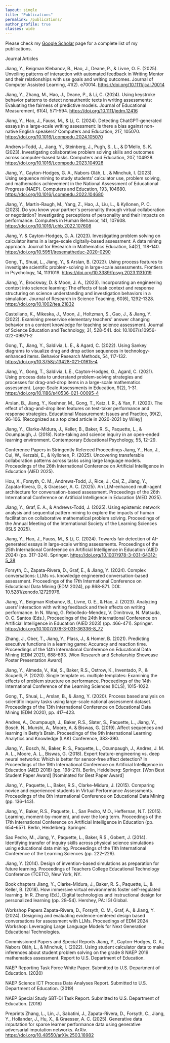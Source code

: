 ```yaml
---
layout: single
title: "Publications"
permalink: /publications/
author_profile: true
classes: wide
---
```


Please check my [Google Scholar](https://scholar.google.com/citations?user=MepRHRoAAAAJ&hl=en&oi=ao) page for a complete list of my publications.


Journal Articles

Jiang, Y., Beigman Klebanov, B., Hao, J., Deane, P., & Livne, O. E. (2025). Unveiling patterns of interaction with automated feedback in Writing Mentor and their relationships with use goals and writing outcomes. Journal of Computer Assisted Learning, 41(2). e70014. https://doi.org/10.1111/jcal.70014

Jiang, Y., Zhang, M., Hao, J., Deane, P., & Li, C. (2024). Using keystroke behavior patterns to detect nonauthentic texts in writing assessments: Evaluating the fairness of predictive models. Journal of Educational Measurement, 61(4), 571-594. https://doi.org/10.1111/jedm.12416

Jiang, Y., Hao, J., Fauss, M., & Li, C. (2024). Detecting ChatGPT-generated essays in a large-scale writing assessment: Is there a bias against non-native English speakers? Computers and Education, 217, 105070. https://doi.org/10.1016/j.compedu.2024.105070

Andrews-Todd, J., Jiang, Y., Steinberg, J., Pugh, S., L., & D’Mello, S. K. (2023). Investigating collaborative problem solving skills and outcomes across computer-based tasks. Computers and Education, 207, 104928. https://doi.org/10.1016/j.compedu.2023.104928

Jiang, Y., Cayton-Hodges, G. A., Nabors Oláh, L., & Minchuk, I. (2023). Using sequence mining to study students’ calculator use, problem solving, and mathematics achievement in the National Assessment of Educational Progress (NAEP). Computers and Education, 193, 104680. https://doi.org/10.1016/j.compedu.2022.104680

Jiang, Y., Martín-Raugh, M., Yang, Z., Hao, J., Liu, L., & Kyllonen, P. C. (2023). Do you know your partner's personality through virtual collaboration or negotiation? Investigating perceptions of personality and their impacts on performance. Computers in Human Behavior, 141, 107608. https://doi.org/10.1016/j.chb.2022.107608

Jiang, Y. & Cayton-Hodges, G. A. (2023). Investigating problem solving on calculator items in a large-scale digitally-based assessment: A data mining approach. Journal for Research in Mathematics Education, 54(2), 118-140. https://doi.org/10.5951/jresematheduc-2020-0290

Gong, T., Shuai, L., Jiang, Y., & Arslan, B. (2023). Using process features to investigate scientific problem-solving in large-scale assessments. Frontiers in Psychology, 14, 1131019. https://doi.org/10.3389/fpsyg.2023.1131019

Jiang, Y., Brockway, D. & Moon, J. A., (2023). Incorporating an engineering context into science learning: The effects of task context and response structuring on science understanding and investigation behaviors in a simulation. Journal of Research in Science Teaching, 60(6), 1292-1328. https://doi.org/10.1002/tea.21832

Castellano, K., Mikeska, J., Moon, J., Holtzman, S., Gao, J., & Jiang, Y. (2022). Examining preservice elementary teachers' answer changing behavior on a content knowledge for teaching science assessment. Journal of Science Education and Technology, 31, 528-541. doi: 10.1007/s10956-022-09971-2

Gong, T., Jiang, Y., Saldivia, L. E., & Agard, C. (2022). Using Sankey diagrams to visualize drag and drop action sequences in technology-enhanced items. Behavior Research Methods, 54, 117-132. https://doi.org/10.3758/s13428-021-01615-4

Jiang, Y., Gong, T., Saldivia, L.E., Cayton-Hodges, G., Agard, C. (2021). Using process data to understand problem-solving strategies and processes for drag-and-drop items in a large-scale mathematics assessment. Large-Scale Assessments in Education, 9(2), 1-31. https://doi.org/10.1186/s40536-021-00095-4

Arslan, B., Jiang, Y., Keehner, M., Gong, T., Katz, I. R., & Yan, F. (2020). The effect of drag-and-drop item features on test-taker performance and response strategies. Educational Measurement: Issues and Practice, 39(2), 96-106. [Recognized as a top cited article in 2020-2021 by Wiley]

Jiang, Y., Clarke-Midura, J., Keller, B., Baker, R. S., Paquette, L., & Ocumpaugh, J. (2018). Note-taking and science inquiry in an open-ended learning environment. Contemporary Educational Psychology, 55, 12–29.


Conference Papers in Stringently Refereed Proceedings
Jiang, Y., Hao, J., Cui, W., Kerzabi, E., & Kyllonen, P. (2025). Uncovering transferable collaboration patterns across tasks using large language models. Proceedings of the 26th International Conference on Artificial Intelligence in Education (AIED 2025).

Hou, X., Forsyth, C. M., Andrews-Todd, J., Rice, J., Cai, Z., Jiang, Y., Zapata-Rivera, D., & Graesser, A. C. (2025). An LLM-enhanced multi-agent architecture for conversation-based assessment. Proceedings of the 26th International Conference on Artificial Intelligence in Education (AIED 2025).

Jiang, Y., Graf, E. A., & Andrews-Todd, J. (2025). Using epistemic network analysis and sequential pattern mining to explore the impacts of human facilitation on collaborative mathematical problem solving. Proceedings of the Annual Meeting of the International Society of the Learning Sciences (ISLS 2025).

Jiang, Y., Hao, J., Fauss, M., & Li, C. (2024). Towards fair detection of AI-generated essays in large-scale writing assessments. Proceedings of the 25th International Conference on Artificial Intelligence in Education (AIED 2024) (pp. 317-324). Springer. https://doi.org/10.1007/978-3-031-64312-5_38

Forsyth, C., Zapata-Rivera, D., Graf, E., & Jiang, Y. (2024). Complex conversations: LLMs vs. knowledge engineered conversation-based assessment. Proceedings of the 17th International Conference on Educational Data Mining (EDM 2024), pp 868-871. DOI: 10.5281/zenodo.12729976.

Jiang, Y., Beigman Klebanov, B., Livne, O. E., & Hao, J. (2023). Analyzing users’ interaction with writing feedback and their effects on writing performance. In N. Wang, G. Rebolledo-Mendez, V. Dimitrova, N. Matsuda, O. C. Santos (Eds.), Proceedings of the 24th International Conference on Artificial Intelligence in Education (AIED 2023) (pp. 466-471). Springer. https://doi.org/10.1007/978-3-031-36336-8_72

Zhang, J., Ober, T., Jiang, Y., Plass, J., & Homer, B. (2021). Predicting executive functions in a learning game: Accuracy and reaction time. Proceedings of the 14th International Conference on Educational Data Mining (EDM 2021), 688-693. [Won Research and Scholarship Showcase Poster Presentation Award]

Jiang, Y., Almeda, V., Kai, S., Baker, R.S., Ostrow, K., Inventado, P., & Scupelli, P. (2020). Single template vs. multiple templates: Examining the effects of problem structure on performance. Proceedings of the 14th International Conference of the Learning Sciences (ICLS), 1015-1022.

Gong, T., Shuai, L., Arslan, B., & Jiang, Y. (2020). Process based analysis on scientific inquiry tasks using large-scale national assessment dataset. Proceedings of the 13th International Conference on Educational Data Mining (EDM 2020), pp. 417–423.

Andres, A., Ocumpaugh, J., Baker, R.S., Slater, S., Paquette, L., Jiang, Y., Bosch, N., Munshi, A., Moore, A. & Biswas, G. (2019). Affect sequences and learning in Betty’s Brain. Proceedings of the 9th International Learning Analytics and Knowledge (LAK) Conference, 383-390.

Jiang, Y., Bosch, N., Baker, R. S., Paquette, L., Ocumpaugh, J., Andres, J. M. A. L., Moore, A. L., Biswas, G. (2018). Expert feature-engineering vs. deep neural networks: Which is better for sensor-free affect detection? In Proceedings of the 19th International Conference on Artificial Intelligence in Education (AIED 2018) (pp. 198–211). Berlin, Heidelberg: Springer. [Won Best Student Paper Award] [Nominated for Best Paper Award]

Jiang, Y., Paquette, L., Baker, R.S., Clarke-Midura, J. (2015). Comparing novice and experienced students in Virtual Performance Assessments. Proceedings of the 8th International Conference on Educational Data Mining (pp. 136–143).

Jiang, Y., Baker, R.S., Paquette, L., San Pedro, M.O., Heffernan, N.T. (2015). Learning, moment-by-moment, and over the long term. Proceedings of the 17th International Conference on Artificial Intelligence in Education (pp. 654–657). Berlin, Heidelberg: Springer.

Sao Pedro, M., Jiang, Y., Paquette, L., Baker, R.S., Gobert, J. (2014). Identifying transfer of inquiry skills across physical science simulations using educational data mining. Proceedings of the 11th International Conference of the Learning Sciences (pp. 222–229).

Jiang, Y. (2014). Design of invention-based simulations as preparation for future learning. Proceedings of Teachers College Educational Technology Conference (TCETC), New York, NY.


Book chapters
Jiang, Y., Clarke-Midura, J., Baker, R. S., Paquette, L., & Keller, B. (2018). How immersive virtual environments foster self-regulated learning. In R. Zheng (Ed.), Digital technologies and instructional design for personalized learning (pp. 28–54). Hershey, PA: IGI Global.


Workshop Papers
Zapata-Rivera, D., Forsyth, C. M., Graf, A., & Jiang, Y. (2024). Designing and evaluating evidence-centered design based conversations for assessment with LLMs. Proceedings of EDM 2024 Workshop: Leveraging Large Language Models for Next Generation Educational Technologies.

Commissioned Papers and Special Reports
Jiang, Y., Cayton-Hodges, G. A., Nabors Oláh, L., & Minchuk, I. (2022). Using student calculator data to make inferences about student problem solving on the grade 8 NAEP 2019 mathematics assessment. Report to U.S. Department of Education.

NAEP Reporting Task Force White Paper. Submitted to U.S. Department of Education. (2020)

NAEP Science ICT Process Data Analyses Report. Submitted to U.S. Department of Education. (2019)

NAEP Special Study SBT-DI Task Report. Submitted to U.S. Department of Education. (2018)

Preprints
Zhang, L., Lin, J., Sabatini, J., Zapata-Rivera, D., Forsyth, C., Jiang, Y., Hollander, J., Hu, X., & Graesser, A. C. (2025). Generative data imputation for sparse learner performance data using generative adversarial imputation networks. ArXiv. https://doi.org/10.48550/arXiv.2503.18982
